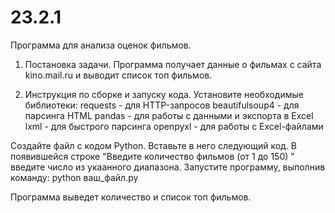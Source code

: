 # 23.2.1
Программа для анализа оценок фильмов.

  1. Постановка задачи. Программа получает данные о фильмах с сайта  kino.mail.ru и выводит список топ фильмов.

  2. Инструкция по сборке и запуску кода. Установите необходимые библиотеки:
       requests  - для HTTP-запросов
       beautifulsoup4  - для парсинга HTML
       pandas  - для работы с данными и экспорта в Excel
       lxml  - для быстрого парсинга
       openpyxl  - для работы с Excel-файлами

Создайте файл с кодом Python. Вставьте в него следующий код. В появившейся строке "Введите количество фильмов (от 1 до 150) " введите число из укаанного диапазона. Запустите программу, выполнив команду: python ваш_файл.py

Программа выведет количество и список топ фильмов.
